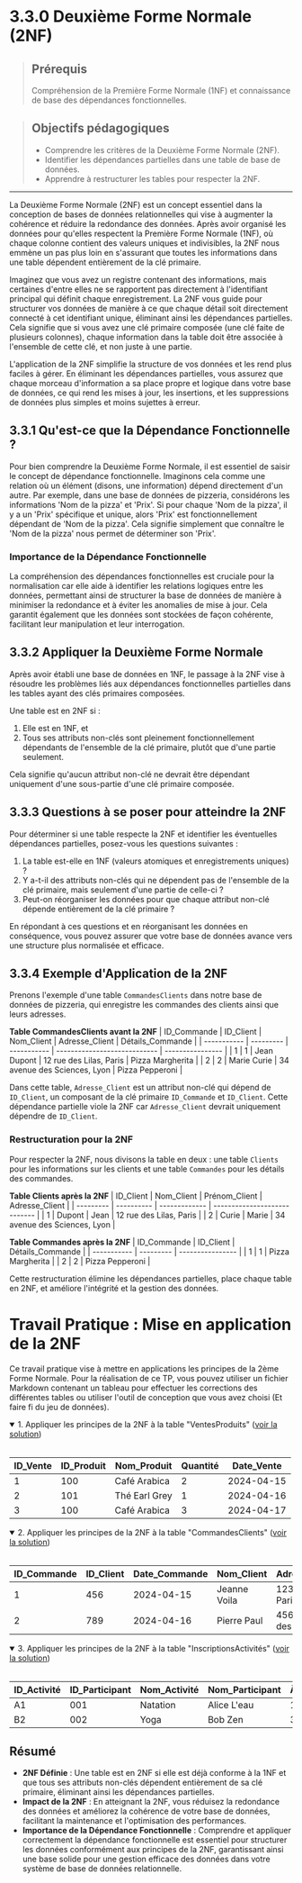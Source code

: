 # 3.3.0 Deuxième Forme Normale (2NF)

<blockquote>
    <h2>Prérequis</h2>
    <p>Compréhension de la Première Forme Normale (1NF) et connaissance de base des dépendances fonctionnelles.</p>
</blockquote>

<blockquote>
    <h2>Objectifs pédagogiques</h2>
    <ul>
        <li>Comprendre les critères de la Deuxième Forme Normale (2NF).</li>
        <li>Identifier les dépendances partielles dans une table de base de données.</li>
        <li>Apprendre à restructurer les tables pour respecter la 2NF.</li>
    </ul>
</blockquote>

---

La Deuxième Forme Normale (2NF) est un concept essentiel dans la conception de bases de données relationnelles qui vise à augmenter la cohérence et réduire la redondance des données. Après avoir organisé les données pour qu'elles respectent la Première Forme Normale (1NF), où chaque colonne contient des valeurs uniques et indivisibles, la 2NF nous emmène un pas plus loin en s'assurant que toutes les informations dans une table dépendent entièrement de la clé primaire.

Imaginez que vous avez un registre contenant des informations, mais certaines d'entre elles ne se rapportent pas directement à l'identifiant principal qui définit chaque enregistrement. La 2NF vous guide pour structurer vos données de manière à ce que chaque détail soit directement connecté à cet identifiant unique, éliminant ainsi les dépendances partielles. Cela signifie que si vous avez une clé primaire composée (une clé faite de plusieurs colonnes), chaque information dans la table doit être associée à l'ensemble de cette clé, et non juste à une partie.

L'application de la 2NF simplifie la structure de vos données et les rend plus faciles à gérer. En éliminant les dépendances partielles, vous assurez que chaque morceau d'information a sa place propre et logique dans votre base de données, ce qui rend les mises à jour, les insertions, et les suppressions de données plus simples et moins sujettes à erreur.


## 3.3.1 Qu'est-ce que la Dépendance Fonctionnelle ?

Pour bien comprendre la Deuxième Forme Normale, il est essentiel de saisir le concept de dépendance fonctionnelle. Imaginons cela comme une relation où un élément (disons, une information) dépend directement d'un autre. Par exemple, dans une base de données de pizzeria, considérons les informations 'Nom de la pizza' et 'Prix'. Si pour chaque 'Nom de la pizza', il y a un 'Prix' spécifique et unique, alors 'Prix' est fonctionnellement dépendant de 'Nom de la pizza'. Cela signifie simplement que connaître le 'Nom de la pizza' nous permet de déterminer son 'Prix'.

### Importance de la Dépendance Fonctionnelle

La compréhension des dépendances fonctionnelles est cruciale pour la normalisation car elle aide à identifier les relations logiques entre les données, permettant ainsi de structurer la base de données de manière à minimiser la redondance et à éviter les anomalies de mise à jour. Cela garantit également que les données sont stockées de façon cohérente, facilitant leur manipulation et leur interrogation.

## 3.3.2 Appliquer la Deuxième Forme Normale

Après avoir établi une base de données en 1NF, le passage à la 2NF vise à résoudre les problèmes liés aux dépendances fonctionnelles partielles dans les tables ayant des clés primaires composées. 

Une table est en 2NF si :

1. Elle est en 1NF, et
2. Tous ses attributs non-clés sont pleinement fonctionnellement dépendants de l'ensemble de la clé primaire, plutôt que d'une partie seulement.

Cela signifie qu'aucun attribut non-clé ne devrait être dépendant uniquement d'une sous-partie d'une clé primaire composée.


## 3.3.3 Questions à se poser pour atteindre la 2NF

Pour déterminer si une table respecte la 2NF et identifier les éventuelles dépendances partielles, posez-vous les questions suivantes :

1. La table est-elle en 1NF (valeurs atomiques et enregistrements uniques) ?
2. Y a-t-il des attributs non-clés qui ne dépendent pas de l'ensemble de la clé primaire, mais seulement d'une partie de celle-ci ?
3. Peut-on réorganiser les données pour que chaque attribut non-clé dépende entièrement de la clé primaire ?

En répondant à ces questions et en réorganisant les données en conséquence, vous pouvez assurer que votre base de données avance vers une structure plus normalisée et efficace.


## 3.3.4 Exemple d'Application de la 2NF

Prenons l'exemple d'une table `CommandesClients` dans notre base de données de pizzeria, qui enregistre les commandes des clients ainsi que leurs adresses.

**Table CommandesClients avant la 2NF**
| ID_Commande | ID_Client | Nom_Client  | Adresse_Client               | Détails_Commande |
| ----------- | --------- | ----------- | ---------------------------- | ---------------- |
| 1           | 1         | Jean Dupont | 12 rue des Lilas, Paris      | Pizza Margherita |
| 2           | 2         | Marie Curie | 34 avenue des Sciences, Lyon | Pizza Pepperoni  |

Dans cette table, `Adresse_Client` est un attribut non-clé qui dépend de `ID_Client`, un composant de la clé primaire `ID_Commande` et `ID_Client`. Cette dépendance partielle viole la 2NF car `Adresse_Client` devrait uniquement dépendre de `ID_Client`.

### Restructuration pour la 2NF

Pour respecter la 2NF, nous divisons la table en deux : une table `Clients` pour les informations sur les clients et une table `Commandes` pour les détails des commandes.

**Table Clients après la 2NF**
| ID_Client | Nom_Client | Prénom_Client | Adresse_Client               |
| --------- | ---------- | ------------- | ---------------------------- |
| 1         | Dupont     | Jean          | 12 rue des Lilas, Paris      |
| 2         | Curie      | Marie         | 34 avenue des Sciences, Lyon |

**Table Commandes après la 2NF**
| ID_Commande | ID_Client | Détails_Commande |
| ----------- | --------- | ---------------- |
| 1           | 1         | Pizza Margherita |
| 2           | 2         | Pizza Pepperoni  |

Cette restructuration élimine les dépendances partielles, place chaque table en 2NF, et améliore l'intégrité et la gestion des données.

# Travail Pratique : Mise en application de la 2NF

Ce travail pratique vise à mettre en applications les principes de la 2ème Forme Normale. Pour la réalisation de ce TP, vous pouvez utiliser un fichier Markdown contenant un tableau pour effectuer les corrections des différentes tables ou utiliser l'outil de conception que vous avez choisi (Et faire fi du jeu de données).

<details open>
<summary>1. Appliquer les principes de la 2NF à la table "VentesProduits" (<a href="https://github.com/HachemiH/formation-cda-bdd/tree/TPC-3.9.2.1">voir la solution</a>)</summary>
<br/>

| ID_Vente | ID_Produit | Nom_Produit   | Quantité | Date_Vente |
| -------- | ---------- | ------------- | -------- | ---------- |
| 1        | 100        | Café Arabica  | 2        | 2024-04-15 |
| 2        | 101        | Thé Earl Grey | 1        | 2024-04-16 |
| 3        | 100        | Café Arabica  | 3        | 2024-04-17 |

</details>

<details open>
<summary>2. Appliquer les principes de la 2NF à la table "CommandesClients" (<a href="https://github.com/HachemiH/formation-cda-bdd/tree/TPC-3.9.2.2">voir la solution</a>)</summary>
<br/>

| ID_Commande | ID_Client | Date_Commande | Nom_Client   | Adresse_Client        |
| ----------- | --------- | ------------- | ------------ | --------------------- |
| 1           | 456       | 2024-04-15    | Jeanne Voila | 123 Rue de Paris      |
| 2           | 789       | 2024-04-16    | Pierre Paul  | 456 Avenue des Fleurs |

</details>
<details open>
<summary>3. Appliquer les principes de la 2NF à la table "InscriptionsActivités" (<a href="https://github.com/HachemiH/formation-cda-bdd/tree/TPC-3.9.2.3">voir la solution</a>)</summary>
<br/>

| ID_Activité | ID_Participant | Nom_Activité | Nom_Participant | Âge_Participant |
| ----------- | -------------- | ------------ | --------------- | --------------- |
| A1          | 001            | Natation     | Alice L'eau     | 12              |
| B2          | 002            | Yoga         | Bob Zen         | 34              |

</details>

## Résumé

- **2NF Définie** : Une table est en 2NF si elle est déjà conforme à la 1NF et que tous ses attributs non-clés dépendent entièrement de sa clé primaire, éliminant ainsi les dépendances partielles.
- **Impact de la 2NF** : En atteignant la 2NF, vous réduisez la redondance des données et améliorez la cohérence de votre base de données, facilitant la maintenance et l'optimisation des performances.
- **Importance de la Dépendance Fonctionnelle** : Comprendre et appliquer correctement la dépendance fonctionnelle est essentiel pour structurer les données conformément aux principes de la 2NF, garantissant ainsi une base solide pour une gestion efficace des données dans votre système de base de données relationnelle.
